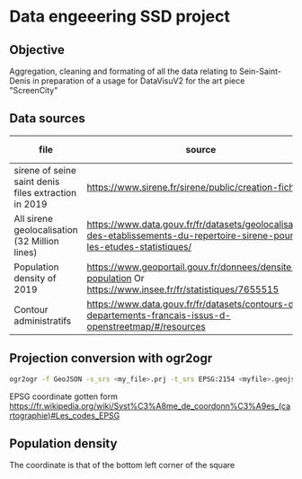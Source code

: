# Data engeeering SSD project

## Objective

Aggregation, cleaning and formating of all the data relating to Sein-Saint-Denis in preparation of a usage for DataVisuV2 for the art piece "ScreenCity"

## Data sources

|file|source|coordinates systems
|---|---|---|
|sirene of seine saint denis files extraction in 2019 | <https://www.sirene.fr/sirene/public/creation-fichier>|
|All sirene geolocalisation (32 Million lines) | <https://www.data.gouv.fr/fr/datasets/geolocalisation-des-etablissements-du-repertoire-sirene-pour-les-etudes-statistiques/>|RGF93 Lambert 93 => WGS 84
|Population density of 2019 | <https://www.geoportail.gouv.fr/donnees/densite-de-population> Or <https://www.insee.fr/fr/statistiques/7655515>|CRS3035
|Contour administratifs | <https://www.data.gouv.fr/fr/datasets/contours-des-departements-francais-issus-d-openstreetmap/#/resources>| CRS84

## Projection conversion with ogr2ogr

```bash
ogr2ogr -f GeoJSON -s_srs <my_file>.prj -t_srs EPSG:2154 <myfile>.geojson <my_file>.shp
```

EPSG coordinate gotten form <https://fr.wikipedia.org/wiki/Syst%C3%A8me_de_coordonn%C3%A9es_(cartographie)#Les_codes_EPSG>

## Population density

The coordinate is that of the bottom left corner of the square
